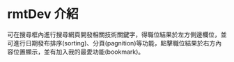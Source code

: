 <h1>rmtDev 介紹</h1>

<p>
可在搜尋框內進行搜尋網頁開發相關技術關鍵字，得職位結果於左方側邊欄位，並可進行日期發布排序(sorting)、分頁(pagnition)等功能，點擊職位結果於右方內容位置顯示，並有加入我的最愛功能(bookmark)。
</p>
  
